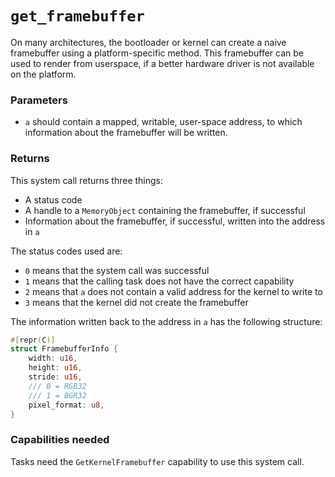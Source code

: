 # `get_framebuffer`
On many architectures, the bootloader or kernel can create a naive framebuffer using a platform-specific method.
This framebuffer can be used to render from userspace, if a better hardware driver is not available on the
platform.

### Parameters
- `a` should contain a mapped, writable, user-space address, to which information about the framebuffer will
  be written.

### Returns
This system call returns three things:
- A status code
- A handle to a `MemoryObject` containing the framebuffer, if successful
- Information about the framebuffer, if successful, written into the address in `a`

The status codes used are:
- `0` means that the system call was successful
- `1` means that the calling task does not have the correct capability
- `2` means that `a` does not contain a valid address for the kernel to write to
- `3` means that the kernel did not create the framebuffer

The information written back to the address in `a` has the following structure:
``` rust
#[repr(C)]
struct FramebufferInfo {
    width: u16,
    height: u16,
    stride: u16,
    /// 0 = RGB32
    /// 1 = BGR32
    pixel_format: u8,
}
```

### Capabilities needed
Tasks need the `GetKernelFramebuffer` capability to use this system call.
